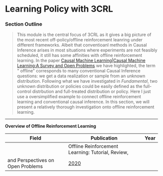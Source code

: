 # Learning Policy with 3CRL

### Section Outline

>This module is the central focus of 3CRL as it gives a big picture of the most recent off-policy/offline reinforcement leanring under different frameworks.
Albeit that conventioanl methods in Causal Inference arises in most situations where experiments are not feasibly scheduled, it still has some affinities with
offline reinforcement learning. In the paper [Causal Machine Learning|Causal Machine Learning:A Survey and Open Problems](https://arxiv.org/pdf/2206.15475.pdf)
we have highlighted, the term " offline" corresponds to many conventional Causal Inference questions: we get a data realization or sample from an
unknown distribution. Following what we have investigated in *Fundamental*, two unknown distribution or policies could be easily defined as the full-control distrbution and full-treated distribution or policy. Here I just use a oversimplified example to connect offline reinforcement learning and conventional causal inference. In this section, we will present a relatively thorough investigation onto offline reinforcement learning.
<hr>

**Overview of Offline Reinforcement Learning**

|   Field     | Publication   | Year          |
|-------------| ------------- | ------------- |
||Offline Reinforcement Learning: Tutorial, Review,
and Perspectives on Open Problems|[2020](https://arxiv.org/pdf/2005.01643.pdf)|